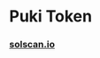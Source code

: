 # Puki Token

### [solscan.io](https://solscan.io/token/6gPe2ZHagsEjVJ5EoykKLsQSiqBUrRJJHogEy9WVREjV)
